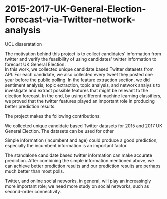 # 2015-2017-UK-General-Election-Forecast-via-Twitter-network-analysis
UCL disseratation


The motivation behind this project is to collect candidates' information from twitter and verify the feasibility of using candidates' twitter information to forecast UK General Election.  
In this work, we collected unique candidate based Twitter datasets from API. For each candidate, we also collected every tweet they posted one year before the public polling. In the feature extraction section, we did sentiment analysis, topic extraction, topic analysis, and network analysis to investigate and extract possible features that might be relevant to the election forecast. In the end, by using different machine learning classifiers, we proved that the twitter features played an important role in producing better prediction results.

The project makes the following contributions:

We collected unique candidate based Twitter datasets for 2015 and 2017 UK General Election. The datasets can be used for other 

Simple information (incumbent and age) could produce a good prediction, especially the incumbent information is an important factor.

The standalone candidate based twitter information can make accurate prediction. After combining the simple information mentioned above, we can achieve better prediction results
and our prediction results are perhaps much better than most polls. 

Twitter, and online social networks, in general, will play an increasingly more important role; we need more study on social networks, such as second-order connectivity.   

